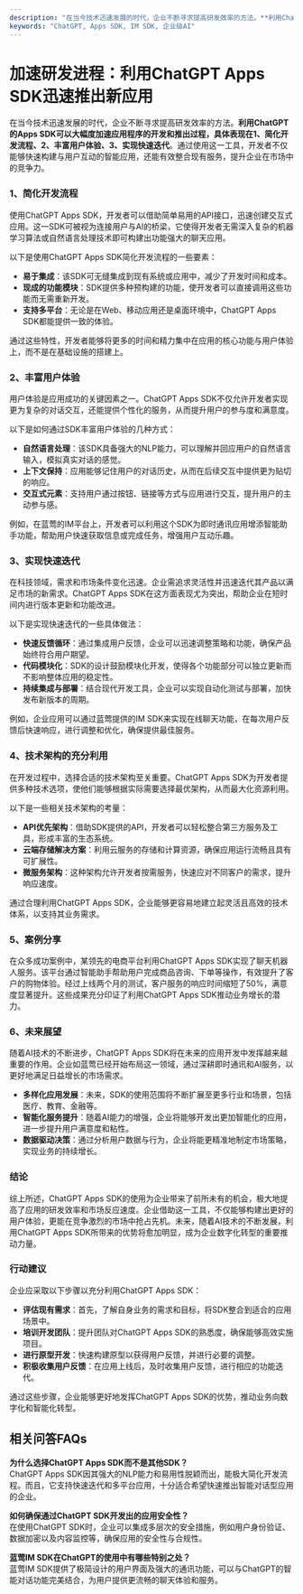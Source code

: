 ```yaml
---
description: "在当今技术迅速发展的时代，企业不断寻求提高研发效率的方法。**利用ChatGPT的Apps SDK可以大幅度加速应用程序的开发和推出过程，具体表现在1、简化开发流程、2、丰富用户体验、3、实现快速迭代**。通过使用这一工具，开发者不仅能够快速构建与用户互动的智能应用，还能有效整合现有服务，提升企业在市场中的竞争力。"
keywords: "ChatGPT, Apps SDK, IM SDK, 企业级AI"
---
```

# 加速研发进程：利用ChatGPT Apps SDK迅速推出新应用  

  

在当今技术迅速发展的时代，企业不断寻求提高研发效率的方法。**利用ChatGPT的Apps SDK可以大幅度加速应用程序的开发和推出过程，具体表现在1、简化开发流程、2、丰富用户体验、3、实现快速迭代**。通过使用这一工具，开发者不仅能够快速构建与用户互动的智能应用，还能有效整合现有服务，提升企业在市场中的竞争力。

### 1、简化开发流程

使用ChatGPT Apps SDK，开发者可以借助简单易用的API接口，迅速创建交互式应用。这一SDK可被视为连接用户与AI的桥梁，它使得开发者无需深入复杂的机器学习算法或自然语言处理技术即可构建出功能强大的聊天应用。

以下是使用ChatGPT Apps SDK简化开发流程的一些要素：

- **易于集成**：该SDK可无缝集成到现有系统或应用中，减少了开发时间和成本。
- **现成的功能模块**：SDK提供多种预构建的功能，使开发者可以直接调用这些功能而无需重新开发。
- **支持多平台**：无论是在Web、移动应用还是桌面环境中，ChatGPT Apps SDK都能提供一致的体验。

通过这些特性，开发者能够将更多的时间和精力集中在应用的核心功能与用户体验上，而不是在基础设施的搭建上。

### 2、丰富用户体验

用户体验是应用成功的关键因素之一。ChatGPT Apps SDK不仅允许开发者实现更为复杂的对话交互，还能提供个性化的服务，从而提升用户的参与度和满意度。

以下是如何通过SDK丰富用户体验的几种方式：

- **自然语言处理**：该SDK具备强大的NLP能力，可以理解并回应用户的自然语言输入，模拟真实对话的感觉。
- **上下文保持**：应用能够记住用户的对话历史，从而在后续交互中提供更为贴切的响应。
- **交互式元素**：支持用户通过按钮、链接等方式与应用进行交互，提升用户的主动参与感。

例如，在蓝莺的IM平台上，开发者可以利用这个SDK为即时通讯应用增添智能助手功能，帮助用户快速获取信息或完成任务，增强用户互动乐趣。

### 3、实现快速迭代

在科技领域，需求和市场条件变化迅速。企业需追求灵活性并迅速迭代其产品以满足市场的新需求。ChatGPT Apps SDK在这方面表现尤为突出，帮助企业在短时间内进行版本更新和功能改进。

以下是实现快速迭代的一些具体做法：

- **快速反馈循环**：通过集成用户反馈，企业可以迅速调整策略和功能，确保产品始终符合用户期望。
- **代码模块化**：SDK的设计鼓励模块化开发，使得各个功能部分可以独立更新而不影响整体应用的稳定性。
- **持续集成与部署**：结合现代开发工具，企业可以实现自动化测试与部署，加快发布新版本的周期。

例如，企业应用可以通过蓝莺提供的IM SDK来实现在线聊天功能，在每次用户反馈后快速响应，进行调整和优化，确保提供最佳服务。

### 4、技术架构的充分利用

在开发过程中，选择合适的技术架构至关重要。ChatGPT Apps SDK为开发者提供多种技术选项，使他们能够根据实际需要选择最优架构，从而最大化资源利用。

以下是一些相关技术架构的考量：

- **API优先架构**：借助SDK提供的API，开发者可以轻松整合第三方服务及工具，形成丰富的生态系统。
- **云端存储解决方案**：利用云服务的存储和计算资源，确保应用运行流畅且具有可扩展性。
- **微服务架构**：这种架构允许开发者按需服务，快速应对不同客户的需求，提升响应速度。

通过合理利用ChatGPT Apps SDK，企业能够更容易地建立起灵活且高效的技术体系，以支持其业务需求。

### 5、案例分享

在众多成功案例中，某领先的电商平台利用ChatGPT Apps SDK实现了聊天机器人服务。该平台通过智能助手帮助用户完成商品咨询、下单等操作，有效提升了客户的购物体验。经过上线两个月的测试，客户服务的响应时间缩短了50%，满意度显著提升。这些成果充分印证了利用ChatGPT Apps SDK推动业务增长的潜力。

### 6、未来展望

随着AI技术的不断进步，ChatGPT Apps SDK将在未来的应用开发中发挥越来越重要的作用。企业如蓝莺已经开始布局这一领域，通过深耕即时通讯和AI服务，以更好地满足日益增长的市场需求。

- **多样化应用发展**：未来，SDK的使用范围将不断扩展至更多行业和场景，包括医疗、教育、金融等。
- **智能化服务提升**：随着AI能力的增强，企业将能够开发出更加智能化的应用，进一步提升用户满意度和粘性。
- **数据驱动决策**：通过分析用户数据与行为，企业将能更精准地制定市场策略，实现业务的持续增长。

### 结论

综上所述，ChatGPT Apps SDK的使用为企业带来了前所未有的机会，极大地提高了应用的研发效率和市场反应速度。企业借助这一工具，不仅能够构建出更好的用户体验，更能在竞争激烈的市场中抢占先机。未来，随着AI技术的不断发展，利用ChatGPT Apps SDK所带来的优势将愈加明显，成为企业数字化转型的重要推动力量。

### 行动建议

企业应采取以下步骤以充分利用ChatGPT Apps SDK：

- **评估现有需求**：首先，了解自身业务的需求和目标，将SDK整合到适合的应用场景中。
- **培训开发团队**：提升团队对ChatGPT Apps SDK的熟悉度，确保能够高效实施项目。
- **进行原型开发**：快速构建原型以获得用户反馈，并进行必要的调整。
- **积极收集用户反馈**：在应用上线后，及时收集用户反馈，进行相应的功能迭代。

通过这些步骤，企业能够更好地发挥ChatGPT Apps SDK的优势，推动业务向数字化和智能化转型。

## 相关问答FAQs  

**为什么选择ChatGPT Apps SDK而不是其他SDK？**  
ChatGPT Apps SDK因其强大的NLP能力和易用性脱颖而出，能极大简化开发流程。而且，它支持快速迭代和多平台应用，十分适合希望快速推出智能对话型应用的企业。

**如何确保通过ChatGPT SDK开发出的应用安全性？**  
在使用ChatGPT SDK时，企业可以集成多层次的安全措施，例如用户身份验证、数据加密以及内容监控等，确保应用的安全性与合规性。

**蓝莺IM SDK在ChatGPT的使用中有哪些特别之处？**  
蓝莺IM SDK提供了极简设计的用户界面及强大的通讯功能，可以与ChatGPT的智能对话功能完美结合，为用户提供更流畅的聊天体验和服务。
